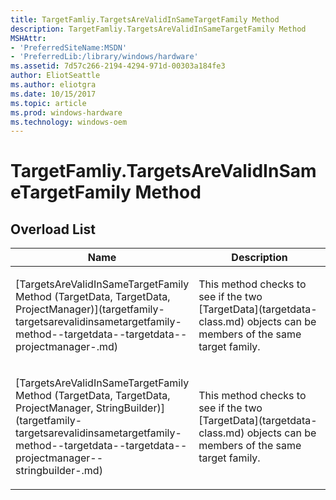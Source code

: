 ```yaml
---
title: TargetFamliy.TargetsAreValidInSameTargetFamily Method
description: TargetFamliy.TargetsAreValidInSameTargetFamily Method
MSHAttr:
- 'PreferredSiteName:MSDN'
- 'PreferredLib:/library/windows/hardware'
ms.assetid: 7d57c266-2194-4294-971d-00303a184fe3
author: EliotSeattle
ms.author: eliotgra
ms.date: 10/15/2017
ms.topic: article
ms.prod: windows-hardware
ms.technology: windows-oem
---
```


# TargetFamliy.TargetsAreValidInSameTargetFamily Method


## <span id="Overload_List"></span><span id="overload_list"></span><span id="OVERLOAD_LIST"></span>Overload List


<table>
<colgroup>
<col width="50%" />
<col width="50%" />
</colgroup>
<thead>
<tr class="header">
<th>Name</th>
<th>Description</th>
</tr>
</thead>
<tbody>
<tr class="odd">
<td><p>[TargetsAreValidInSameTargetFamily Method (TargetData, TargetData, ProjectManager)](targetfamily-targetsarevalidinsametargetfamily-method--targetdata--targetdata--projectmanager-.md)</p></td>
<td><p>This method checks to see if the two [TargetData](targetdata-class.md) objects can be members of the same target family.</p></td>
</tr>
<tr class="even">
<td><p>[TargetsAreValidInSameTargetFamily Method (TargetData, TargetData, ProjectManager, StringBuilder)](targetfamily-targetsarevalidinsametargetfamily-method--targetdata--targetdata--projectmanager--stringbuilder-.md)</p></td>
<td><p>This method checks to see if the two [TargetData](targetdata-class.md) objects can be members of the same target family.</p></td>
</tr>
</tbody>
</table>

 

 

 






